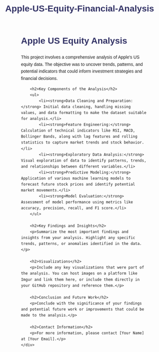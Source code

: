 # Apple-US-Equity-Financial-Analysis
<!DOCTYPE html>
<html lang="en">
<head>
    <meta charset="UTF-8">
    <title>Apple US Equity Analysis</title>
    <style>
        body { font-family: Arial, sans-serif; line-height: 1.6; }
        .container { width: 80%; margin: auto; overflow: hidden; }
        h1, h2, h3 { color: #333366; }
        p { margin: 10px 0; }
        ul { margin: 10px 0; }
    </style>
</head>
<body>
    <div class="container">
        <h1>Apple US Equity Analysis</h1>
        <p>This project involves a comprehensive analysis of Apple's US equity data. The objective was to uncover trends, patterns, and potential indicators that could inform investment strategies and financial decisions.</p>
        
        <h2>Key Components of the Analysis</h2>
        <ul>
            <li><strong>Data Cleaning and Preparation:</strong> Initial data cleaning, handling missing values, and data formatting to make the dataset suitable for analysis.</li>
            <li><strong>Feature Engineering:</strong> Calculation of technical indicators like RSI, MACD, Bollinger Bands, along with lag features and rolling statistics to capture market trends and stock behavior.</li>
            <li><strong>Exploratory Data Analysis:</strong> Visual exploration of data to identify patterns, trends, and relationships between different variables.</li>
            <li><strong>Predictive Modeling:</strong> Application of various machine learning models to forecast future stock prices and identify potential market movements.</li>
            <li><strong>Model Evaluation:</strong> Assessment of model performance using metrics like accuracy, precision, recall, and F1 score.</li>
        </ul>

        <h2>Key Findings and Insights</h2>
        <p>Summarize the most important findings and insights from your analysis. Highlight any specific trends, patterns, or anomalies identified in the data.</p>

        <h2>Visualizations</h2>
        <p>Include any key visualizations that were part of the analysis. You can host images on a platform like Imgur and link them here, or include them directly in your GitHub repository and reference them.</p>

        <h2>Conclusion and Future Work</h2>
        <p>Conclude with the significance of your findings and potential future work or improvements that could be made to the analysis.</p>

        <h2>Contact Information</h2>
        <p>For more information, please contact [Your Name] at [Your Email].</p>
    </div>
</body>
</html>
